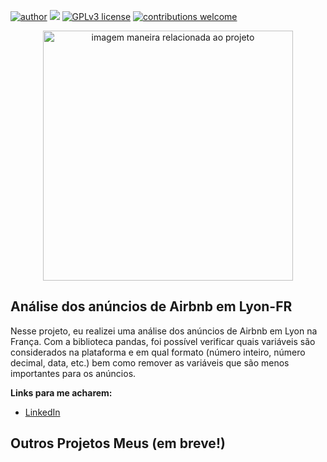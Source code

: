 [![author](https://img.shields.io/badge/author-MatheusGS-red.svg)](https://www.linkedin.com/in/mgsaraiva/) [![](https://img.shields.io/badge/python-3.7+-blue.svg)](https://www.python.org/downloads/release/python-365/) [![GPLv3 license](https://img.shields.io/badge/License-GPLv3-blue.svg)](http://perso.crans.org/besson/LICENSE.html) [![contributions welcome](https://img.shields.io/badge/contributions-welcome-brightgreen.svg?style=flat)](https://github.com/matheusgsaraiva?tab=repositories)

<p align="center">
  <img src="https://img.freepik.com/free-photo/abstract-background-with-low-poly-design_1048-8478.jpg?w=900&t=st=1659433135~exp=1659433735~hmac=9199e1b68f6877282f961b5b52a4d3062224646f3839980f4a627e9a9ab2f956" alt="imagem maneira relacionada ao projeto"height=400px >
</p>

## Análise dos anúncios de Airbnb em Lyon-FR

Nesse projeto, eu realizei uma análise dos anúncios de Airbnb em Lyon na França. Com a biblioteca pandas, foi possível verificar quais variáveis são considerados na plataforma e em qual formato (número inteiro, número decimal, data, etc.) bem como remover as variáveis que são menos importantes para os anúncios.

**Links para me acharem:**
* [LinkedIn](https://www.linkedin.com/in/mgsaraiva/)


## Outros Projetos Meus (em breve!)
